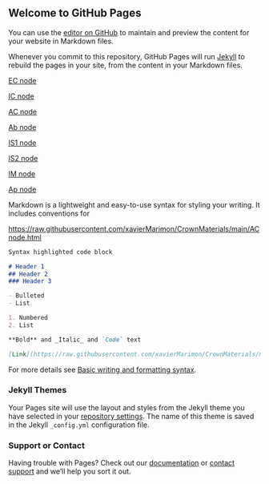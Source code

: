## Welcome to GitHub Pages

You can use the [editor on GitHub](https://github.com/xavierMarimon/CrownMaterials/edit/main/README.md) to maintain and preview the content for your website in Markdown files.

Whenever you commit to this repository, GitHub Pages will run [Jekyll](https://jekyllrb.com/) to rebuild the pages in your site, from the content in your Markdown files.

<a href="https://rawcdn.githack.com/xavierMarimon/CrownMaterials/5018ea3ee3ee080a0379f45af86e7f096ed938e4/ECnode.html" target="_blank">EC node</a>

<a href="https://rawcdn.githack.com/xavierMarimon/CrownMaterials/5018ea3ee3ee080a0379f45af86e7f096ed938e4/ICnode.html" target="_blank">IC node</a>

<a href="https://rawcdn.githack.com/xavierMarimon/CrownMaterials/5018ea3ee3ee080a0379f45af86e7f096ed938e4/ACnode.html" target="_blank">AC node</a>

<a href="https://rawcdn.githack.com/xavierMarimon/CrownMaterials/5018ea3ee3ee080a0379f45af86e7f096ed938e4/Abnode.html" target="_blank">Ab node</a>

<a href="https://rawcdn.githack.com/xavierMarimon/CrownMaterials/5018ea3ee3ee080a0379f45af86e7f096ed938e4/IS1node.html" target="_blank">IS1 node</a>

<a href="https://rawcdn.githack.com/xavierMarimon/CrownMaterials/5018ea3ee3ee080a0379f45af86e7f096ed938e4/IS2node.html" target="_blank">IS2 node</a>

<a href="https://rawcdn.githack.com/xavierMarimon/CrownMaterials/5018ea3ee3ee080a0379f45af86e7f096ed938e4/IMnode.html" target="_blank">IM node</a>

<a href="https://rawcdn.githack.com/xavierMarimon/CrownMaterials/5018ea3ee3ee080a0379f45af86e7f096ed938e4/Apnode.html " target="_blank">Ap node</a>


Markdown is a lightweight and easy-to-use syntax for styling your writing. It includes conventions for

https://raw.githubusercontent.com/xavierMarimon/CrownMaterials/main/ACnode.html

```markdown
Syntax highlighted code block

# Header 1
## Header 2
### Header 3

- Bulleted
- List

1. Numbered
2. List

**Bold** and _Italic_ and `Code` text

[Link](https://raw.githubusercontent.com/xavierMarimon/CrownMaterials/main/ACnode.html) and ![Image](src)
```

For more details see [Basic writing and formatting syntax](https://docs.github.com/en/github/writing-on-github/getting-started-with-writing-and-formatting-on-github/basic-writing-and-formatting-syntax).

### Jekyll Themes

Your Pages site will use the layout and styles from the Jekyll theme you have selected in your [repository settings](https://github.com/xavierMarimon/CrownMaterials/settings/pages). The name of this theme is saved in the Jekyll `_config.yml` configuration file.

### Support or Contact

Having trouble with Pages? Check out our [documentation](https://docs.github.com/categories/github-pages-basics/) or [contact support](https://support.github.com/contact) and we’ll help you sort it out.
